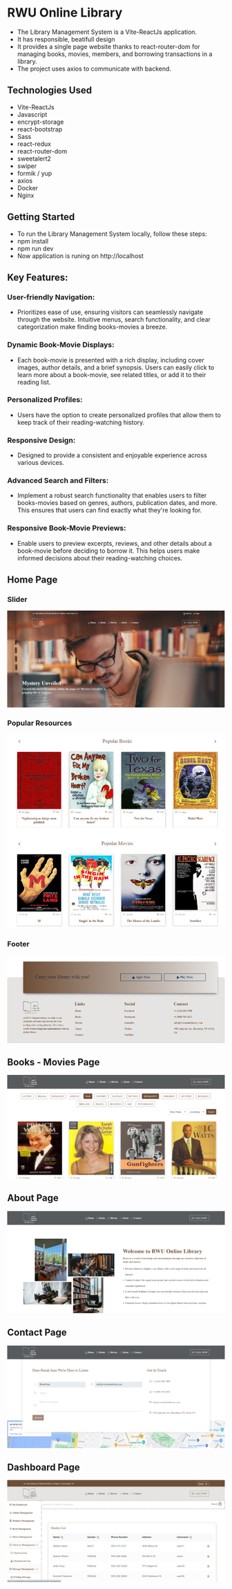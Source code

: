 # RWU Online Library
- The Library Management System is a Vite-ReactJs application. 
- It has responsible, beatifull design
- It provides a single page website thanks to react-router-dom for managing books, movies, members, and borrowing transactions in a library. 
- The project uses axios to communicate with backend.

## Technologies Used
- Vite-ReactJs
- Javascript
- encrypt-storage
- react-bootstrap
- Sass
- react-redux
- react-router-dom
- sweetalert2
- swiper
- formik / yup
- axios
- Docker
- Nginx

## Getting Started
- To run the Library Management System locally, follow these steps:
- npm install
- npm run dev
- Now application is runing on http://localhost


## Key Features:

### User-friendly Navigation: 
- Prioritizes ease of use, ensuring visitors can seamlessly navigate through the website. Intuitive menus, search functionality, and clear categorization make finding books-movies a breeze.

### Dynamic Book-Movie Displays: 
- Each book-movie is presented with a rich display, including cover images, author details, and a brief synopsis. Users can easily click to learn more about a book-movie, see related titles, or add it to their reading list.

### Personalized Profiles: 
- Users have the option to create personalized profiles that allow them to keep track of their reading-watching history.

### Responsive Design: 
- Designed to provide a consistent and enjoyable experience across various devices.

### Advanced Search and Filters: 
- Implement a robust search functionality that enables users to filter books-movies based on genres, authors, publication dates, and more. This ensures that users can find exactly what they're looking for.

### Responsive Book-Movie Previews: 
- Enable users to preview excerpts, reviews, and other details about a book-movie before deciding to borrow it. This helps users make informed decisions about their reading-watching choices.

## Home Page

### Slider
![slider](./home-page-slider.png)

### Popular Resources
![popular-resources](./home-page-popular-resources.png)

### Footer
![footer](./home-page-footer.png)

## Books - Movies Page
![books-movies-pages](./resources-page.png)

## About Page
![about-page](./about-page.png)

## Contact Page
![contact-page](./contact-page.png)

## Dashboard Page
![dashboard-page](./dashboard-page.png)
